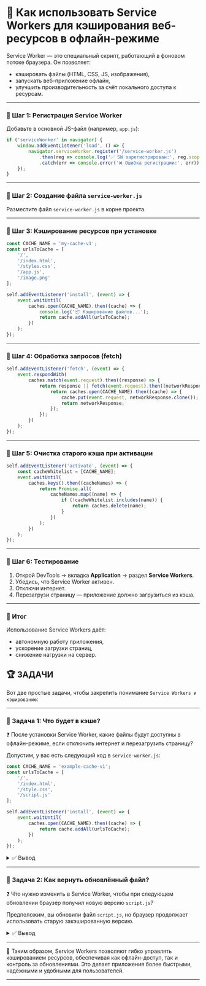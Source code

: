 # 📌 Как использовать Service Workers для кэширования веб-ресурсов в офлайн-режиме

Service Worker — это специальный скрипт, работающий в фоновом потоке браузера. Он позволяет:

* кэшировать файлы (HTML, CSS, JS, изображения),
* запускать веб-приложение офлайн,
* улучшить производительность за счёт локального доступа к ресурсам.

---

### 🔹 Шаг 1: Регистрация Service Worker

Добавьте в основной JS-файл (например, `app.js`):

```javascript
if ('serviceWorker' in navigator) {
    window.addEventListener('load', () => {
        navigator.serviceWorker.register('/service-worker.js')
            .then(reg => console.log('✅ SW зарегистрирован:', reg.scope))
            .catch(err => console.error('❌ Ошибка регистрации:', err));
    });
}
```

---

### 🔹 Шаг 2: Создание файла `service-worker.js`

Разместите файл `service-worker.js` в корне проекта.

---

### 🔹 Шаг 3: Кэширование ресурсов при установке

```javascript
const CACHE_NAME = 'my-cache-v1';
const urlsToCache = [
    '/',
    '/index.html',
    '/styles.css',
    '/app.js',
    '/image.png'
];

self.addEventListener('install', (event) => {
    event.waitUntil(
        caches.open(CACHE_NAME).then((cache) => {
            console.log('📦 Кэширование файлов...');
            return cache.addAll(urlsToCache);
        })
    );
});
```

---

### 🔹 Шаг 4: Обработка запросов (fetch)

```javascript
self.addEventListener('fetch', (event) => {
    event.respondWith(
        caches.match(event.request).then((response) => {
            return response || fetch(event.request).then((networkResponse) => {
                return caches.open(CACHE_NAME).then((cache) => {
                    cache.put(event.request, networkResponse.clone());
                    return networkResponse;
                });
            });
        })
    );
});
```

---

### 🔹 Шаг 5: Очистка старого кэша при активации

```javascript
self.addEventListener('activate', (event) => {
    const cacheWhitelist = [CACHE_NAME];
    event.waitUntil(
        caches.keys().then((cacheNames) => {
            return Promise.all(
                cacheNames.map((name) => {
                    if (!cacheWhitelist.includes(name)) {
                        return caches.delete(name);
                    }
                })
            );
        })
    );
});
```

---

### 🔹 Шаг 6: Тестирование

1. Открой DevTools → вкладка **Application** → раздел **Service Workers**.
2. Убедись, что Service Worker активен.
3. Отключи интернет.
4. Перезагрузи страницу — приложение должно загрузиться из кэша.

---

### 🎯 Итог

Использование Service Workers даёт:

* автономную работу приложения,
* ускорение загрузки страниц,
* снижение нагрузки на сервер.

## 🏆 ЗАДАЧИ

Вот две простые задачи, чтобы закрепить понимание `Service Workers и кэшированию`:

---

### 📌 Задача 1: Что будет в кэше?

❓ После установки Service Worker, какие файлы будут доступны в офлайн-режиме, если отключить интернет и перезагрузить страницу?

Допустим, у вас есть следующий код в `service-worker.js`:

```javascript
const CACHE_NAME = 'example-cache-v1';
const urlsToCache = [
    '/',
    '/index.html',
    '/style.css',
    '/script.js'
];

self.addEventListener('install', (event) => {
    event.waitUntil(
        caches.open(CACHE_NAME).then((cache) => {
            return cache.addAll(urlsToCache);
        })
    );
});
```

<details>
<summary>✅ Вывод</summary>

Все ресурсы из массива `urlsToCache`, а именно:

* `/` - общая картина
* `/index.html`
* `/style.css`
* `/script.js`

Эти файлы были явно добавлены в кэш при установке.

</details>

---

### 📌 Задача 2: Как вернуть обновлённый файл?

❓ Что нужно изменить в Service Worker, чтобы при следующем обновлении браузер получил новую версию `script.js`?

Предположим, вы обновили файл `script.js`, но браузер продолжает использовать старую закэшированную версию.

<details>
<summary>✅ Вывод</summary>

Необходимо:

1. Обновить название кэша, например:

```javascript
const CACHE_NAME = 'example-cache-v2';
 ```
2. В обработчике `activate` удалить старые кэши:

```javascript
self.addEventListener('activate', event => {
    const whitelist = [CACHE_NAME];
    event.waitUntil(
        caches.keys().then(keys => 
            Promise.all(keys.map(key => {
                if (!whitelist.includes(key)) {
                    return caches.delete(key);
                }
            }))
        )
    );
});
```

Это заставит браузер использовать свежий кэш.

</details>

---

🎉 Таким образом, Service Workers позволяют гибко управлять кэшированием ресурсов, обеспечивая как офлайн-доступ, так и контроль за обновлениями. Это делает приложения более быстрыми, надёжными и удобными для пользователей.

---